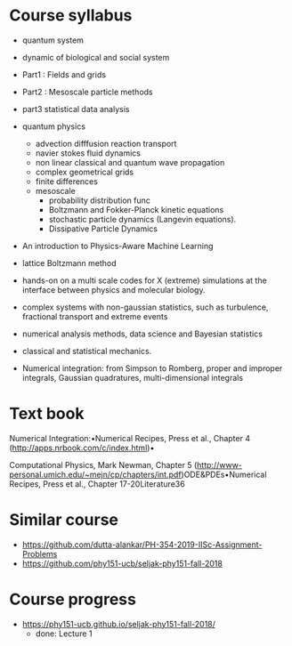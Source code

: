 # Course syllabus 
- quantum system 
- dynamic of biological and social system 

- Part1 : Fields and grids
- Part2 : Mesoscale particle methods 
- part3 statistical data analysis 
- quantum physics 
    - advection difffusion reaction transport 
    - navier stokes fluid dynamics 
    - non linear classical and quantum wave propagation 
    - complex geometrical grids 
    - finite differences
    - mesoscale 
        - probability distribution func 
        - Boltzmann and Fokker-Planck kinetic equations
        - stochastic particle dynamics (Langevin equations). 
        - Dissipative Particle Dynamics

-  An introduction to Physics-Aware Machine Learning
- lattice Boltzmann method
- hands-on on a multi scale codes for X (extreme) simulations at the interface between physics and molecular biology.
- complex systems with non-gaussian statistics, such as turbulence, fractional transport and extreme events
- numerical analysis methods, data science and Bayesian statistics
- classical and statistical mechanics.

- Numerical integration: from Simpson to Romberg, proper and improper integrals, Gaussian quadratures, multi-dimensional integrals




# Text book 
Numerical Integration:•Numerical Recipes, Press et al., Chapter 4 (http://apps.nrbook.com/c/index.html)•

Computational Physics, Mark Newman, Chapter 5 (http://www-personal.umich.edu/~mejn/cp/chapters/int.pdf)ODE&PDEs•Numerical Recipes, Press et al., Chapter 17-20Literature36

# Similar course

- https://github.com/dutta-alankar/PH-354-2019-IISc-Assignment-Problems
- https://github.com/phy151-ucb/seljak-phy151-fall-2018

# Course progress 
- https://phy151-ucb.github.io/seljak-phy151-fall-2018/
    - done: Lecture 1 